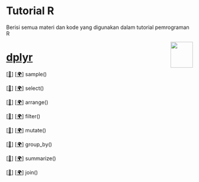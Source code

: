 # Tutorial R

Berisi semua materi dan kode yang digunakan dalam tutorial pemrograman R


<div>
  <img src="https://i0.wp.com/drkeithmcnulty.com/wp-content/uploads/2020/04/dplyr-2.png?fit=680%2C789&ssl=1" data-canonical-src="https://i0.wp.com/drkeithmcnulty.com/wp-content/uploads/2020/04/dplyr-2.png?fit=680%2C789&ssl=1" width="60" height="70" align="right"/>
</div>

# [dplyr](https://www.belajarstatistik.com/blog/2020/12/17/dplyr-manipulasi-data/)

[[🔎](dplyr/sample().R)]
[[🌍](https://www.belajarstatistics.com/blog/2019/11/30/cara-r-uji-binomial/)]
sample()

[[🔎](#)]
[[🌍](#)]
select()

[[🔎](#)]
[[🌍](#)]
arrange()

[[🔎](#)]
[[🌍](#)]
filter()

[[🔎](#)]
[[🌍](#)]
mutate()

[[🔎](#)]
[[🌍](#)]
group_by()

[[🔎](#)]
[[🌍](#)]
summarize()

[[🔎](#)]
[[🌍](#)]
join()